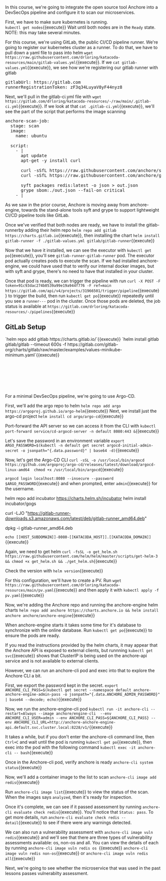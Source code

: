 In this course, we're going to integrate the open source tool Anchore into a DevSecOps pipeline and configure it to scan our microservices.

First, we have to make sure kubernetes is running.  
`kubectl get nodes`{{execute}}
Wait until both nodes are in the `Ready` state. NOTE: this may take several minutes.

For this course, we're using GitLab, the public CI/CD pipeline runner.  We're going to register our kubernetes cluster as a runner.  To do that, we have to pull down a yaml file to pass into helm `wget https://raw.githubusercontent.com/drloring/katacoda-resources/main/gitlab-values.yml`{{execute}}.  If we `cat gitlab-values.yml`{{execute}}, we see how we're registering our gitlab runner with gitlab
<pre>
gitlabUrl: https://gitlab.com
runnerRegistrationToken: zF3q34LuyaV8yF44nyz8
</pre>

Next, we'll pull in the gitlab-ci.yml file with `wget https://gitlab.com/drloring/katacoda-resources/-/raw/main/.gitlab-ci.yml`{{execute}}.  If we look at that `cat .gitlab-ci.yml`{{execute}}, we'll see the part of the script that performs the image scanning
<pre>
anchore-scan-job:
  stage: scan
  image:
    name: ubuntu

  script:
    - |
      apt update
      apt-get -y install curl
      
      curl -sSfL https://raw.githubusercontent.com/anchore/syft/main/install.sh | sh -s -- -b /usr/local/bin
      curl -sSfL https://raw.githubusercontent.com/anchore/grype/main/install.sh | sh -s -- -b /usr/local/bin

      syft packages redis:latest -o json > out.json
      grype sbom:./out.json --fail-on critical
    - |
</pre>

As we saw in the prior course, Anchore is moving away from anchore-engine, towards the stand-alone tools syft and grype to support lightweight CI/CD pipeline tools like GitLab.

Once we've verified that both nodes are ready, we have to install the gitlab-runnerby adding their helm repo `helm repo add gitlab https://charts.gitlab.io`{{execute}}, then installing the chart `helm install gitlab-runner -f ./gitlab-values.yml gitlab/gitlab-runner`{{execute}}

Now that we have it installed, we can see the executor with `kubectl get po`{{execute}}, you'll see `gitlab-runner-gitlab-runner` pod.  The executor pod actually creates pods to execute the scan.  If we had installed anchore-engine, we could have used that to verify our internal docker images, but with syft and grype, there's no need to have that installed in your cluster.  

Once that pod is ready, we can trigger the pipeline with run `curl -X POST -F token=91c93dac274b0539a99e19a944f776 -F ref=main https://gitlab.com/api/v4/projects/31966501/trigger/pipeline`{{execute}} to trigger the build, then run `kubectl get po`{{execute}} repeatedly until you see a `runner---` pod in the cluster.  Once those pods are deleted, the job status is available at `https://gitlab.com/drloring/katacoda-resources/-/pipelines`{{execute}}

<h2>GitLab Setup</h2>
`helm repo add gitlab https://charts.gitlab.io/`{{execute}}
`helm install gitlab gitlab/gitlab --timeout 600s -f https://gitlab.com/gitlab-org/charts/gitlab/raw/master/examples/values-minikube-minimum.yaml`{{execute}}



<br>
<br>
<br>
<br>
<br>
<br>
<br>

For a minimal DevSecOps pipeline, we're going to use Argo-CD.

First, we'll add the argo repo to helm `helm repo add argo https://argoproj.github.io/argo-helm`{{execute}}
Next, we install just the argo-cd project `helm install cd argo/argo-cd`{{execute}}

Port-forward the API server so we can access it from the CLI with `kubectl port-forward service/cd-argocd-server -n default 8080:443 &`{{execute}}

Let's save the password in an environment variable `export ARGO_PASSWORD=$(kubectl -n default get secret argocd-initial-admin-secret -o jsonpath="{.data.password}" | base64 -d)`{{execute}}

Now, let's get the Argo-CD CLI `curl -sSL -o /usr/local/bin/argocd https://github.com/argoproj/argo-cd/releases/latest/download/argocd-linux-amd64 
chmod +x /usr/local/bin/argocd`{{execute}} 

`argocd login localhost:8080 --insecure --password $ARGO_PASSWORD`{{execute}} and when prompted, enter `admin`{{execute}} for the username.

helm repo add incubator https://charts.helm.sh/incubator
helm install incubator/gogs


curl -LJO "https://gitlab-runner-downloads.s3.amazonaws.com/latest/deb/gitlab-runner_amd64.deb"

dpkg -i gitlab-runner_amd64.deb

`echo [[HOST_SUBDOMAIN]]-8080-[[KATACODA_HOST]].[[KATACODA_DOMAIN]]`{{execute}}







Again, we need to get helm
`curl -fsSL -o get_helm.sh https://raw.githubusercontent.com/helm/helm/master/scripts/get-helm-3 && chmod +x get_helm.sh && ./get_helm.sh`{{execute}}

Check the version with `helm version`{{execute}}

For this configuration, we'll have to create a PV.  Run `wget https://raw.githubusercontent.com/drloring/katacoda-resources/main/pv.yaml`{{execute}} and then apply it with `kubectl apply -f pv.yaml`{{execute}}

Now, we're adding the Anchore repo and running the anchore-engine helm charts
`helm repo add anchore https://charts.anchore.io && helm install anchore anchore/anchore-engine`{{execute}}

When anchore-engine starts it takes some time for it's database to synchronize with the online database.  Run `kubectl get po`{{execute}} to ensure the pods are ready.

If you read the instructions provided by the helm charts, it may appear that the Anchore API is exposed to external clients, but runnning `kubectl get svc`{{execute}} shows that ClusterIP is being used on the anchore-api service and is not available to external clients.

However, we can run an anchore-cli pod and exec into that to explore the Anchore CLI a bit.

First, we export the password kept in the secret. `export ANCHORE_CLI_PASS=$(kubectl get secret --namespace default anchore-anchore-engine-admin-pass -o jsonpath="{.data.ANCHORE_ADMIN_PASSWORD}" | base64 --decode; echo)`{{execute}}

Now, we run the anchore-engine-cli pod `kubectl run -it anchore-cli --restart=Always --image anchore/engine-cli  --env ANCHORE_CLI_USER=admin --env ANCHORE_CLI_PASS=${ANCHORE_CLI_PASS} --env ANCHORE_CLI_URL=http://anchore-anchore-engine-api.default.svc.cluster.local:8228/v1/`{{execute}}

It takes a while, but if you don't enter the anchore-cli command line, then `Ctrl+C` and wait until the pod is running `kubectl get po`{{execute}}, then exec into the pod with the following command `kubectl exec -it anchore-cli -- bash`{{execute}}

Once in the Anchore-cli pod, verify anchore is ready
`anchore-cli system status`{{execute}}

Now, we'll add a container image to the list to scan `anchore-cli image add redis`{{execute}}

Run `anchore-cli image list`{{execute}} to view the status of the scan.  When the images says `analyzed`, then it's ready for inspection.  

Once it's complete, we can see if it passed assessment by running `anchore-cli evaluate check redis`{{execute}}.  You'll notice that `Status: pass`.  To get more details, run `anchore-cli evaluate check redis --detail`{{execute}} to see if there were any warnings detected.

We can also run a vulnerability assessment with `anchore-cli image vuln redis`{{execute}} and we'll see that there are three types of vulnerability assessments available: os, non-os and all.  You can view the details of each by running `anchore-cli image vuln redis os `{{execute}} `anchore-cli image vuln redis non-os`{{execute}} or `anchore-cli image vuln redis all`{{execute}}

Next, we're going to see whether the microservice that was used in the past lessons passes vulnerabilty assessment.
